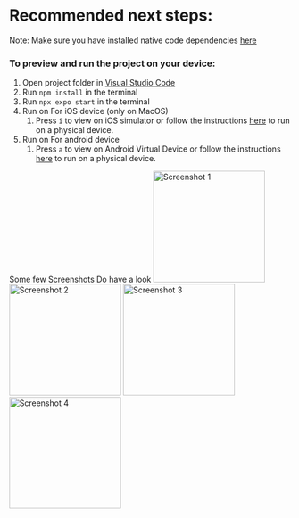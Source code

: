 # Recommended next steps:
Note: Make sure you have installed native code dependencies [here](https://reactnative.dev/docs/environment-setup#installing-dependencies)

### To preview and run the project on your device:
1. Open project folder in <u>Visual Studio Code</u>
2. Run  `npm install`  in the terminal
3. Run  `npx expo start`  in the terminal
4. Run on For iOS device (only on MacOS)
    1. Press  `i`  to view on iOS simulator or follow the instructions [here](https://docs.expo.dev/workflow/run-on-device/) to run on a physical device.
5. Run on For android device
    1. Press  `a`  to view on Android Virtual Device or follow the instructions [here](https://docs.expo.dev/workflow/run-on-device/) to run on a physical device.




Some few Screenshots 
Do have a look
<img src="https://github.com/Allan-Kipkemei/CampusVibe/assets/73424910/2a6e60aa-615c-41eb-839f-410a78d94130" alt="Screenshot 1" width="200">
<img src="https://github.com/Allan-Kipkemei/CampusVibe/assets/73424910/279fcf3b-2b0c-4282-b917-fd4681e58424" alt="Screenshot 2" width="200">
<img src="https://github.com/Allan-Kipkemei/CampusVibe/assets/73424910/60b666b2-97ef-4426-b6aa-7c23d5754d44" alt="Screenshot 3" width="200">
<img src="https://github.com/Allan-Kipkemei/CampusVibe/assets/73424910/e55c0e6c-4da5-4795-bf8d-261b155542fc" alt="Screenshot 4" width="200">
